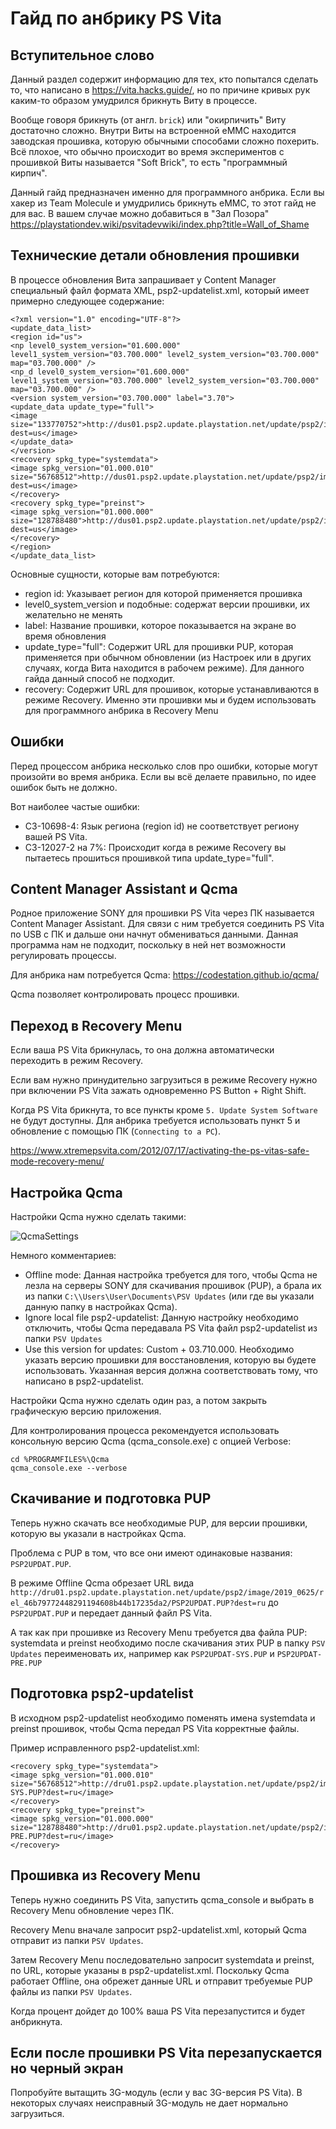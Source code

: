 # Гайд по анбрику PS Vita

## Вступительное слово

Данный раздел содержит информацию для тех, кто попытался сделать то, что написано в https://vita.hacks.guide/, но по причине кривых рук каким-то образом умудрился брикнуть Виту в процессе.

Вообще говоря брикнуть (от англ. `brick`) или "окирпичить" Виту достаточно сложно. Внутри Виты на встроенной eMMC находится заводская прошивка, которую обычными способами сложно похерить.
Всё плохое, что обычно происходит во время экспериментов с прошивкой Виты называется "Soft Brick", то есть "программный кирпич".

Данный гайд предназначен именно для программного анбрика. Если вы хакер из Team Molecule и умудрились брикнуть eMMC, то этот гайд не для вас. В вашем случае можно добавиться в "Зал Позора" https://playstationdev.wiki/psvitadevwiki/index.php?title=Wall_of_Shame 

## Технические детали обновления прошивки

В процессе обновления Вита запрашивает у Content Manager специальный файл формата XML, psp2-updatelist.xml, который имеет примерно следующее содержание:

```
<?xml version="1.0" encoding="UTF-8"?>
<update_data_list>
<region id="us">
<np level0_system_version="01.600.000" level1_system_version="03.700.000" level2_system_version="03.700.000" map="03.700.000" />
<np_d level0_system_version="01.600.000" level1_system_version="03.700.000" level2_system_version="03.700.000" map="03.700.000" />
<version system_version="03.700.000" label="3.70">
<update_data update_type="full">
<image size="133770752">http://dus01.psp2.update.playstation.net/update/psp2/image/2019_0109/rel_54227fd645fcb6f177102cbd1f2d1924/PSP2UPDAT.PUP?dest=us</image>
</update_data>
</version>
<recovery spkg_type="systemdata">
<image spkg_version="01.000.010" size="56768512">http://dus01.psp2.update.playstation.net/update/psp2/image/2019_0109/sd_28b537fa2508afc523038030fd3d624f/PSP2UPDAT.PUP?dest=us</image>
</recovery>
<recovery spkg_type="preinst">
<image spkg_version="01.000.000" size="128788480">http://dus01.psp2.update.playstation.net/update/psp2/image/2019_0109/pre_af18f72827180188a00ec63196e31c4b/PSP2UPDAT.PUP?dest=us</image>
</recovery>
</region>
</update_data_list>
```

Основные сущности, которые вам потребуются:
- region id: Указывает регион для которой применяется прошивка
- level0_system_version и подобные: содержат версии прошивки, их желательно не менять
- label: Название прошивки, которое показывается на экране во время обновления
- update_type="full": Содержит URL для прошивки PUP, которая применяется при обычном обновлении (из Настроек или в других случаях, когда Вита находится в рабочем режиме). Для данного гайда данный способ не подходит.
- recovery: Содержит URL для прошивок, которые устанавливаются в режиме Recovery. Именно эти прошивки мы и будем использовать для программного анбрика в Recovery Menu

## Ошибки

Перед процессом анбрика несколько слов про ошибки, которые могут произойти во время анбрика. Если вы всё делаете правильно, по идее ошибок быть не должно.

Вот наиболее частые ошибки:
- C3-10698-4: Язык региона (region id) не соответствует региону вашей PS Vita.
- C3-12027-2 на 7%: Происходит когда в режиме Recovery вы пытаетесь прошиться прошивкой типа update_type="full".

## Content Manager Assistant и Qcma

Родное приложение SONY для прошивки PS Vita через ПК называется Content Manager Assistant. Для связи с ним требуется соединить PS Vita по USB с ПК и дальше они начнут обмениваться данными.
Данная программа нам не подходит, поскольку в ней нет возможности регулировать процессы.

Для анбрика нам потребуется Qcma: https://codestation.github.io/qcma/

Qcma позволяет контролировать процесс прошивки.

## Переход в Recovery Menu

Если ваша PS Vita брикнулась, то она должна автоматически переходить в режим Recovery.

Если вам нужно принудительно загрузиться в режиме Recovery нужно при включении PS Vita зажать одновременно PS Button + Right Shift.

Когда PS Vita брикнута, то все пункты кроме `5. Update System Software` не будут доступны. Для анбрика требуется использовать пункт 5 и обновление с помощью ПК (`Connecting to a PC`).

https://www.xtremepsvita.com/2012/07/17/activating-the-ps-vitas-safe-mode-recovery-menu/

## Настройка Qcma

Настройки Qcma нужно сделать такими:

![QcmaSettings](QcmaSettings.png)

Немного комментариев:
- Offline mode: Данная настройка требуется для того, чтобы Qcma не лезла на серверы SONY для скачивания прошивок (PUP), а брала их из папки `C:\\Users\User\Documents\PSV Updates` (или где вы указали данную папку в настройках Qcma).
- Ignore local file psp2-updatelist: Данную настройку необходимо отключить, чтобы Qcma передавала PS Vita файл psp2-updatelist из папки `PSV Updates`
- Use this version for updates: Custom + 03.710.000. Необходимо указать версию прошивки для восстановления, которую вы будете использовать. Указанная версия должна соответствовать тому, что написано в psp2-updatelist.

Настройки Qcma нужно сделать один раз, а потом закрыть графическую версию приложения.

Для контролирования процесса рекомендуется использовать консольную версию Qcma (qcma_console.exe) с опцией Verbose:

```
cd %PROGRAMFILES%\Qcma
qcma_console.exe --verbose
```

## Скачивание и подготовка PUP

Теперь нужно скачать все необходимые PUP, для версии прошивки, которую вы указали в настройках Qcma.

Проблема с PUP в том, что все они имеют одинаковые названия: `PSP2UPDAT.PUP`.

В режиме Offline Qcma обрезает URL вида `http://dru01.psp2.update.playstation.net/update/psp2/image/2019_0625/rel_46b79772448291194608b44b17235da2/PSP2UPDAT.PUP?dest=ru` до `PSP2UPDAT.PUP` и передает данный файл PS Vita.

А так как при прошивке из Recovery Menu требуется два файла PUP: systemdata и preinst необходимо после скачивания этих PUP в папку `PSV Updates` переименовать их, например как `PSP2UPDAT-SYS.PUP` и `PSP2UPDAT-PRE.PUP`

## Подготовка psp2-updatelist

В исходном psp2-updatelist необходимо поменять имена systemdata и preinst прошивок, чтобы Qcma передал PS Vita корректные файлы.

Пример исправленного psp2-updatelist.xml:

```
<recovery spkg_type="systemdata">
<image spkg_version="01.000.010" size="56768512">http://dru01.psp2.update.playstation.net/update/psp2/image/2019_0625/sd_24f9c20052b3ff8b1b1f62da290c11c1/PSP2UPDAT-SYS.PUP?dest=ru</image>
</recovery>
<recovery spkg_type="preinst">
<image spkg_version="01.000.000" size="128788480">http://dru01.psp2.update.playstation.net/update/psp2/image/2019_0625/pre_2efd6510bff08dd33b186c422789b200/PSP2UPDAT-PRE.PUP?dest=ru</image>
</recovery>
```

## Прошивка из Recovery Menu

Теперь нужно соединить PS Vita, запустить qcma_console и выбрать в Recovery Menu обновление через ПК.

Recovery Menu вначале запросит psp2-updatelist.xml, который Qcma отправит из папки `PSV Updates`.

Затем Recovery Menu последовательно запросит systemdata и preinst, по URL, которые указаны в psp2-updatelist.xml. Поскольку Qcma работает Offline, она обрежет данные URL и отправит требуемые PUP файлы из папки `PSV Updates`.

Когда процент дойдет до 100% ваша PS Vita перезапустится и будет анбрикнута.

## Если после прошивки PS Vita перезапускается но черный экран

Попробуйте вытащить 3G-модуль (если у вас 3G-версия PS Vita). В некоторых случаях неисправный 3G-модуль не дает нормально загрузиться.

